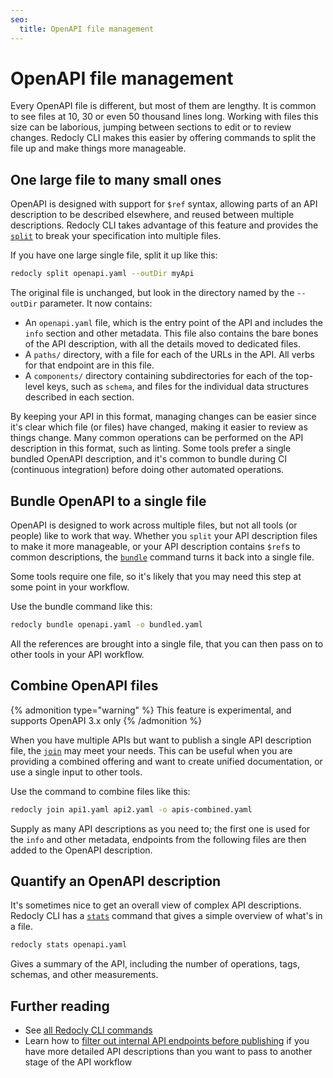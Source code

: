 ```yaml
---
seo:
  title: OpenAPI file management
---
```


# OpenAPI file management

Every OpenAPI file is different, but most of them are lengthy. It is common to see files at 10, 30 or even 50 thousand lines long. Working with files this size can be laborious, jumping between sections to edit or to review changes. Redocly CLI makes this easier by offering commands to split the file up and make things more manageable.

## One large file to many small ones

OpenAPI is designed with support for `$ref` syntax, allowing parts of an API description to be described elsewhere, and reused between multiple descriptions. Redocly CLI takes advantage of this feature and provides the [`split`](./commands/split.md) to break your specification into multiple files.

If you have one large single file, split it up like this:

```sh
redocly split openapi.yaml --outDir myApi
```

The original file is unchanged, but look in the directory named by the `--outDir` parameter. It now contains:

- An `openapi.yaml` file, which is the entry point of the API and includes the `info` section and other metadata. This file also contains the bare bones of the API description, with all the details moved to dedicated files.
- A `paths/` directory, with a file for each of the URLs in the API. All verbs for that endpoint are in this file.
- A `components/` directory containing subdirectories for each of the top-level keys, such as `schema`, and files for the individual data structures described in each section.

By keeping your API in this format, managing changes can be easier since it's clear which file (or files) have changed, making it easier to review as things change. Many common operations can be performed on the API description in this format, such as linting. Some tools prefer a single bundled OpenAPI description, and it's common to bundle during CI (continuous integration) before doing other automated operations.

## Bundle OpenAPI to a single file

OpenAPI is designed to work across multiple files, but not all tools (or people) like to work that way. Whether you `split` your API description files to make it more manageable, or your API description contains `$ref`s to common descriptions, the [`bundle`](./commands/bundle.md) command turns it back into a single file.

Some tools require one file, so it's likely that you may need this step at some point in your workflow.

Use the bundle command like this:

```sh
redocly bundle openapi.yaml -o bundled.yaml
```

All the references are brought into a single file, that you can then pass on to other tools in your API workflow.

## Combine OpenAPI files

{% admonition type="warning" %}
This feature is experimental, and supports OpenAPI 3.x only
{% /admonition %}

When you have multiple APIs but want to publish a single API description file, the [`join`](./commands/join.md) may meet your needs. This can be useful when you are providing a combined offering and want to create unified documentation, or use a single input to other tools.

Use the command to combine files like this:

```sh
redocly join api1.yaml api2.yaml -o apis-combined.yaml
```

Supply as many API descriptions as you need to; the first one is used for the `info` and other metadata, endpoints from the following files are then added to the OpenAPI description.

## Quantify an OpenAPI description

It's sometimes nice to get an overall view of complex API descriptions. Redocly CLI has a [`stats`](./commands/stats.md) command that gives a simple overview of what's in a file.

```sh
redocly stats openapi.yaml
```

Gives a summary of the API, including the number of operations, tags, schemas, and other measurements.

## Further reading

- See [all Redocly CLI commands](./commands/index.md)
- Learn how to [filter out internal API endpoints before publishing](./guides/hide-apis.md) if you have more detailed API descriptions than you want to pass to another stage of the API workflow
